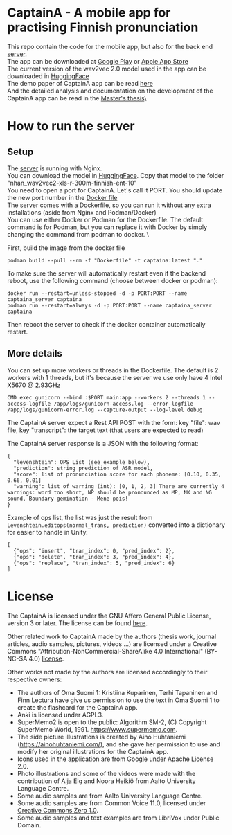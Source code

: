 # CaptainA - A mobile app for practising Finnish pronunciation

This repo contain the code for the mobile app, but also for the back end [server](https://github.com/Usin2705/CaptainA_unity/tree/main/Server). \
The app can be downloaded at [Google Play](https://play.google.com/store/apps/details?id=com.Kielibuusti.CaptainA) or [Apple App Store](https://apps.apple.com/ph/app/captaina/id6444659467) \
The current version of the wav2vec 2.0 model used in the app can be downloaded in [HuggingFace](https://huggingface.co/Usin2705/CaptainA_v0) \
The demo paper of CaptainA app can be read [here](https://aclanthology.org/2023.nodalida-1.26) \
And the detailed analysis and documentation on the development of the CaptainA app can be read in the [Master's thesis](http://urn.fi/URN:NBN:fi:aalto-202305213302)\

# How to run the server
## Setup
The [server](https://github.com/Usin2705/CaptainA_unity/tree/main/Server) is running with Nginx. \
You can download the model in [HuggingFace](https://huggingface.co/Usin2705/CaptainA_v0). Copy that model to the folder "nhan_wav2vec2-xls-r-300m-finnish-ent-10" \
You need to open a port for CaptainA. Let's call it PORT. You should update the new port number in the [Docker file](https://github.com/Usin2705/CaptainA_unity/blob/main/Server/Dockerfile) \
The server comes with a Dockerfile, so you can run it without any extra installations (aside from Nginx and Podman/Docker) \
You can use either Docker or Podman for the Dockerfile. The default command is for Podman, but you can replace it with Docker by simply changing the command from podman to docker. \

First, build the image from the docker file
```
podman build --pull --rm -f "Dockerfile" -t captaina:latest "." 
```
To make sure the server will automatically restart even if the backend reboot, use the following command (choose between docker or podman):
```
docker run --restart=unless-stopped -d -p PORT:PORT --name captaina_server captaina
podman run --restart=always -d -p PORT:PORT --name captaina_server captaina
```
Then reboot the server to check if the docker container automatically restart.

## More details

You can set up more workers or threads in the Dockerfile. The default is 2 workers with 1 threads, but it's because the server we use only have 4 Intel X5670 @ 2.93GHz
```
CMD exec gunicorn --bind :$PORT main:app --workers 2 --threads 1 --access-logfile /app/logs/gunicorn-access.log --error-logfile /app/logs/gunicorn-error.log --capture-output --log-level debug
```
The CaptainA server expect a Rest API POST with the form: key "file": wav file, key "transcript": the target text (that users are expected to read) 

The CaptainA server response is a JSON with the following format:
```
{
  "levenshtein": OPS List (see example below),
  "prediction": string prediction of ASR model,
  "score": list of pronunciation score for each phoneme: [0.10, 0.35, 0.66, 0.01]
  "warning": list of warning (int): [0, 1, 2, 3] There are currently 4 warnings: word too short, NP should be pronounced as MP, NK and NG sound, Boundary gemination - Mene pois!
}
```
Example of ops list, the list was just the result from ```Levenshtein.editops(normal_trans, prediction)``` converted into a dictionary for easier to handle in Unity.
```
[
  {"ops": "insert", "tran_index": 0, "pred_index": 2},
  {"ops": "delete", "tran_index": 3, "pred_index": 4},
  {"ops": "replace", "tran_index": 5, "pred_index": 6}
]
```

# License

The CaptainA is licensed under the GNU Affero General Public License, version 3 or later. The license can be found [here](https://github.com/Usin2705/CaptainA_unity/blob/main/LICENSE).

Other related work to CaptainA made by the authors (thesis work, journal articles, audio samples, pictures, videos ...) are licensed under a Creative Commons "Attribution-NonCommercial-ShareAlike 4.0 International" (BY-NC-SA 4.0) [license](https://creativecommons.org/licenses/by-nc-sa/4.0/). 

Other works not made by the authors are licensed accordingly to their respective owners:
- The authors of Oma Suomi 1: Kristiina Kuparinen, Terhi Tapaninen and Finn Lectura have give us permission to use the text in Oma Suomi 1 to create the flashcard for the CaptainA app.
- Anki is licensed under AGPL3.
- SuperMemo2 is open to the public: Algorithm SM-2, (C) Copyright SuperMemo World, 1991. https://www.supermemo.com.
- The side picture illustrations is created by Aino Huhtaniemi (https://ainohuhtaniemi.com/), and she gave her permission to use and modify her original illustrations for the CaptainA app.
- Icons used in the application are from Google under Apache License 2.0.
- Photo illustrations and some of the videos were made with the contribution of Aija Elg and Noora Heikiö from Aalto University Language Centre.
- Some audio samples are from Aalto University Language Centre.
- Some audio samples are from Common Voice 11.0, licensed under [Creative Commons Zero 1.0](https://creativecommons.org/publicdomain/zero/1.0/).
- Some audio samples and text examples are from LibriVox under Public Domain.


